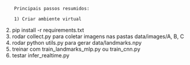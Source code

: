 
        Principais passos resumidos:

        1) Criar ambiente virtual
2) pip install -r requirements.txt
3) rodar collect.py para coletar imagens nas pastas data/images/A, B, C
4) rodar python utils.py para gerar data/landmarks.npy
5) treinar com train_landmarks_mlp.py ou train_cnn.py
6) testar infer_realtime.py
